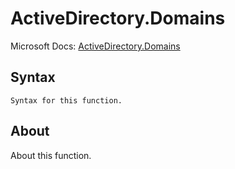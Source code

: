 ---
---

# ActiveDirectory.Domains

Microsoft Docs: [ActiveDirectory.Domains](https://docs.microsoft.com/en-us/powerquery-m/activedirectory-domains)

## Syntax

```powerquery-m
Syntax for this function.
```

## About

About this function.

